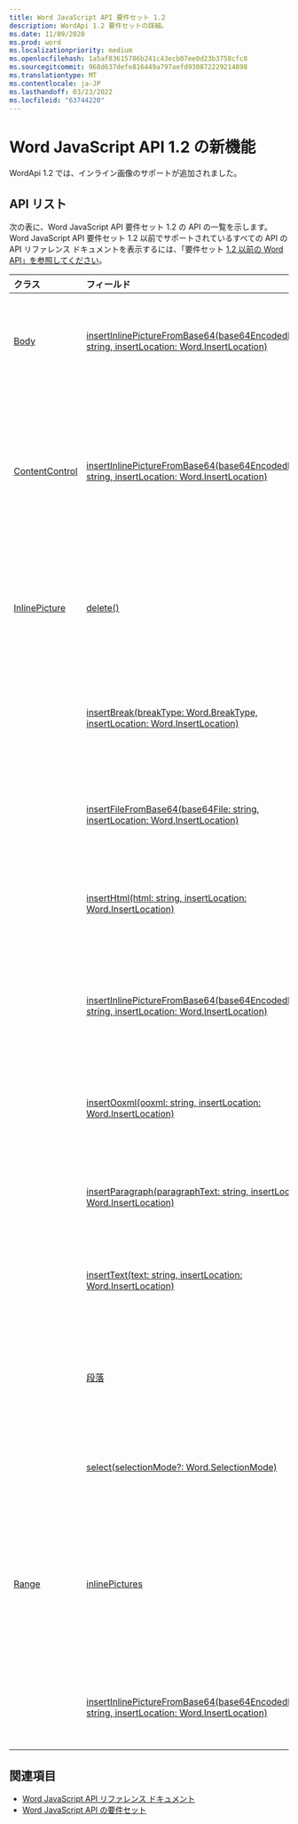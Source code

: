 ```yaml
---
title: Word JavaScript API 要件セット 1.2
description: WordApi 1.2 要件セットの詳細。
ms.date: 11/09/2020
ms.prod: word
ms.localizationpriority: medium
ms.openlocfilehash: 1a5af83615786b241c43ecb07ee0d23b3758cfc8
ms.sourcegitcommit: 968d637defe816449a797aefd930872229214898
ms.translationtype: MT
ms.contentlocale: ja-JP
ms.lasthandoff: 03/23/2022
ms.locfileid: "63744220"
---
```

# <a name="whats-new-in-word-javascript-api-12"></a>Word JavaScript API 1.2 の新機能

WordApi 1.2 では、インライン画像のサポートが追加されました。

## <a name="api-list"></a>API リスト

次の表に、Word JavaScript API 要件セット 1.2 の API の一覧を示します。 Word JavaScript API 要件セット 1.2 以前でサポートされているすべての API の API リファレンス ドキュメントを表示するには、「要件セット [1.2 以前の Word API」を参照してください](/javascript/api/word?view=word-js-1.2&preserve-view=true)。

| クラス | フィールド | 説明 |
|:---|:---|:---|
|[Body](/javascript/api/word/word.body)|[insertInlinePictureFromBase64(base64EncodedImage: string, insertLocation: Word.InsertLocation)](/javascript/api/word/word.body#word-word-body-insertinlinepicturefrombase64-member(1))|画像を本文の指定された位置に挿入します。|
|[ContentControl](/javascript/api/word/word.contentcontrol)|[insertInlinePictureFromBase64(base64EncodedImage: string, insertLocation: Word.InsertLocation)](/javascript/api/word/word.contentcontrol#word-word-contentcontrol-insertinlinepicturefrombase64-member(1))|コンテンツ コントロール内の指定された位置にインライン画像を挿入します。|
|[InlinePicture](/javascript/api/word/word.inlinepicture)|[delete()](/javascript/api/word/word.inlinepicture#word-word-inlinepicture-delete-member(1))|ドキュメントからインライン画像を削除します。|
||[insertBreak(breakType: Word.BreakType, insertLocation: Word.InsertLocation)](/javascript/api/word/word.inlinepicture#word-word-inlinepicture-insertbreak-member(1))|メイン文書の指定した位置に、区切りを挿入します。|
||[insertFileFromBase64(base64File: string, insertLocation: Word.InsertLocation)](/javascript/api/word/word.inlinepicture#word-word-inlinepicture-insertfilefrombase64-member(1))|指定した位置に文書を挿入します。|
||[insertHtml(html: string, insertLocation: Word.InsertLocation)](/javascript/api/word/word.inlinepicture#word-word-inlinepicture-inserthtml-member(1))|指定した位置に HTML を挿入します。|
||[insertInlinePictureFromBase64(base64EncodedImage: string, insertLocation: Word.InsertLocation)](/javascript/api/word/word.inlinepicture#word-word-inlinepicture-insertinlinepicturefrombase64-member(1))|指定された位置にインライン画像を挿入します。|
||[insertOoxml(ooxml: string, insertLocation: Word.InsertLocation)](/javascript/api/word/word.inlinepicture#word-word-inlinepicture-insertooxml-member(1))|指定した位置に OOXML を挿入します。|
||[insertParagraph(paragraphText: string, insertLocation: Word.InsertLocation)](/javascript/api/word/word.inlinepicture#word-word-inlinepicture-insertparagraph-member(1))|指定した位置に、段落を挿入します。|
||[insertText(text: string, insertLocation: Word.InsertLocation)](/javascript/api/word/word.inlinepicture#word-word-inlinepicture-inserttext-member(1))|指定した位置にテキストを挿入します。|
||[段落](/javascript/api/word/word.inlinepicture#word-word-inlinepicture-paragraph-member)|インライン イメージを含む親段落を取得します。|
||[select(selectionMode?: Word.SelectionMode)](/javascript/api/word/word.inlinepicture#word-word-inlinepicture-select-member(1))|インライン画像を選択します。|
|[Range](/javascript/api/word/word.range)|[inlinePictures](/javascript/api/word/word.range#word-word-range-inlinepictures-member)|範囲に含まれるインライン画像オブジェクトのコレクションを取得します。|
||[insertInlinePictureFromBase64(base64EncodedImage: string, insertLocation: Word.InsertLocation)](/javascript/api/word/word.range#word-word-range-insertinlinepicturefrombase64-member(1))|指定された位置に画像を挿入します。|

## <a name="see-also"></a>関連項目

- [Word JavaScript API リファレンス ドキュメント](/javascript/api/word)
- [Word JavaScript API の要件セット](word-api-requirement-sets.md)
